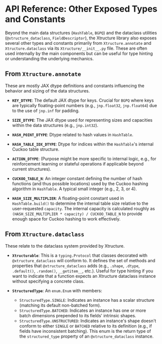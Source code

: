 # API Reference: Other Exposed Types and Constants

Beyond the main data structures (`HashTable`, `BGPQ`) and the dataclass utilities (`@xtructure_dataclass`, `FieldDescriptor`), the Xtructure library also exposes several other types and constants primarily from `Xtructure.annotate` and `Xtructure.dataclass` via its `Xtructure/__init__.py` file. These are often used internally by the main components but can be useful for type hinting or understanding the underlying mechanics.

## From `Xtructure.annotate`

These are mostly JAX dtype definitions and constants influencing the behavior and sizing of the data structures.

*   **`KEY_DTYPE`**: The default JAX dtype for keys. Crucial for `BGPQ` where keys are typically floating-point numbers (e.g., `jnp.float32`, `jnp.float64`) due to the use of `jnp.inf` for padding.
*   **`SIZE_DTYPE`**: The JAX dtype used for representing sizes and capacities within the data structures (e.g., `jnp.int32`).
*   **`HASH_POINT_DTYPE`**: Dtype related to hash values in `HashTable`.
*   **`HASH_TABLE_IDX_DTYPE`**: Dtype for indices within the `HashTable`'s internal Cuckoo table structure.
*   **`ACTION_DTYPE`**: (Purpose might be more specific to internal logic, e.g., for reinforcement learning or stateful operations if applicable beyond current structures).

*   **`CUCKOO_TABLE_N`**: An integer constant defining the number of hash functions (and thus possible locations) used by the Cuckoo hashing algorithm in `HashTable`. A typical small integer (e.g., 2, 3, or 4).
*   **`HASH_SIZE_MULTIPLIER`**: A floating-point constant used in `HashTable.build()` to determine the internal table size relative to the user-requested `capacity`. The internal capacity is calculated roughly as `(HASH_SIZE_MULTIPLIER * capacity) / CUCKOO_TABLE_N` to provide enough space for Cuckoo hashing to work effectively.

## From `Xtructure.dataclass`

These relate to the dataclass system provided by Xtructure.

*   **`Xtructurable`**: This is a `typing.Protocol` that classes decorated with `@xtructure_dataclass` will conform to. It defines the set of methods and properties that `@xtructure_dataclass` adds (e.g., `.shape`, `.dtype`, `.default()`, `.random()`, `__getitem__`, etc.). Useful for type hinting if you want to indicate that a function expects an Xtructure dataclass instance without specifying a concrete class.

*   **`StructuredType`**: An `enum.Enum` with members:
    *   `StructuredType.SINGLE`: Indicates an instance has a scalar structure (matching its default non-batched form).
    *   `StructuredType.BATCHED`: Indicates an instance has one or more batch dimensions prepended to its fields' intrinsic shapes.
    *   `StructuredType.UNSTRUCTURED`: Indicates an instance's shape doesn't conform to either `SINGLE` or `BATCHED` relative to its definition (e.g., if fields have inconsistent batching).
    This enum is the return type of the `structured_type` property of an `@xtructure_dataclass` instance. 